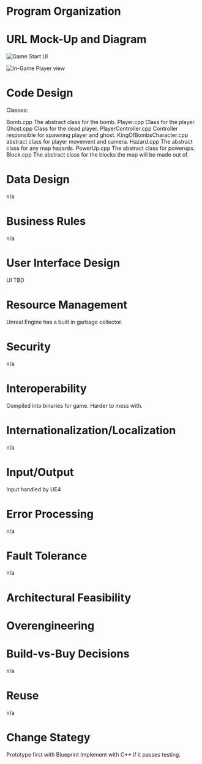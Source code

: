 # Program Organization

# URL Mock-Up and Diagram
![Game Start UI](https://ibb.co/Qj3Sjt2)

![In-Game Player view](https://ibb.co/WHzBSfJ)



# Code Design
Classes:

Bomb.cpp
  The abstract class for the bomb.
Player.cpp
  Class for the player.
Ghost.cpp
  Class for the dead player.
PlayerController.cpp
  Controller responsible for spawning player and ghost.
 KingOfBombsCharacter.cpp
  abstract class for player movement and camera.
Hazard.cpp
  The abstract class for any map hazards.
PowerUp.cpp
  The abstract class for powerups.
Block.cpp
  The abstract class for the blocks the map will be made out of.

# Data Design
n/a
# Business Rules
n/a

# User Interface Design
UI TBD

# Resource Management
Unreal Engine has a built in garbage collector.

# Security
n/a
# Interoperability
Compiled into binaries for game. Harder to mess with.

# Internationalization/Localization
n/a

# Input/Output
Input handled by UE4

# Error Processing
n/a

# Fault Tolerance
n/a

# Architectural Feasibility

# Overengineering

# Build-vs-Buy Decisions
n/a

# Reuse
n/a

# Change Stategy
Prototype first with Blueprint Implement with C++ if it passes testing.
